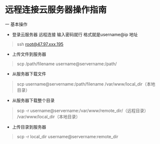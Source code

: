# 远程连接云服务器操作指南
一  基本操作

* 登录云服务器  远程连接 输入密码就行 格式就是username@ip 地址

> ssh root@47.97.xxx.195 

* 上传文件到服务器  

> scp /path/filename username@servername:/path/

* 从服务器下载文件  

> scp username@servername:/path/filename /var/www/local_dir（本地目录）   

* 从服务器下载整个目录  
> scp -r username@servername:/var/www/remote_dir/（远程目录） /var/www/local_dir（本地目录）  

* 上传目录到服务器  
> scp -r local_dir username@servername:remote_dir 
